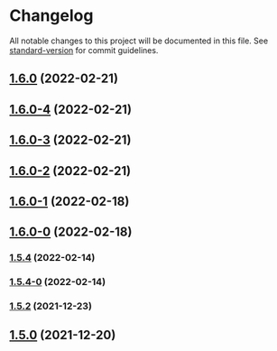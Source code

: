 # Changelog

All notable changes to this project will be documented in this file. See [standard-version](https://github.com/conventional-changelog/standard-version) for commit guidelines.

## [1.6.0](https://github.com/koatty/koatty_trace/compare/v1.6.0-4...v1.6.0) (2022-02-21)

## [1.6.0-4](https://github.com/koatty/koatty_trace/compare/v1.6.0-3...v1.6.0-4) (2022-02-21)

## [1.6.0-3](https://github.com/koatty/koatty_trace/compare/v1.6.0-2...v1.6.0-3) (2022-02-21)

## [1.6.0-2](https://github.com/koatty/koatty_trace/compare/v1.6.0-1...v1.6.0-2) (2022-02-21)

## [1.6.0-1](https://github.com/koatty/koatty_trace/compare/v1.6.0-0...v1.6.0-1) (2022-02-18)

## [1.6.0-0](https://github.com/koatty/koatty_trace/compare/v1.5.4...v1.6.0-0) (2022-02-18)

### [1.5.4](https://github.com/koatty/koatty_trace/compare/v1.5.4-0...v1.5.4) (2022-02-14)

### [1.5.4-0](https://github.com/koatty/koatty_trace/compare/v1.5.2...v1.5.4-0) (2022-02-14)

### [1.5.2](https://github.com/koatty/koatty_trace/compare/v1.5.0...v1.5.2) (2021-12-23)

## [1.5.0](https://github.com/koatty/koatty_trace/compare/v1.4.30...v1.5.0) (2021-12-20)
